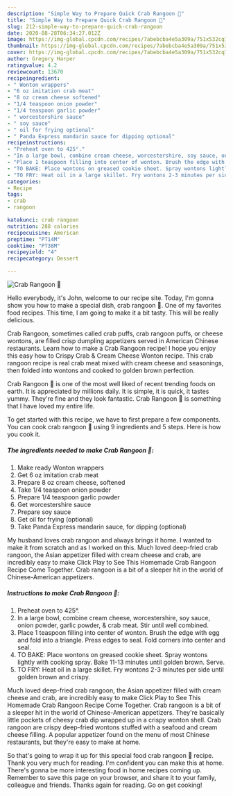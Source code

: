 ```yaml
---
description: "Simple Way to Prepare Quick Crab Rangoon 🦀"
title: "Simple Way to Prepare Quick Crab Rangoon 🦀"
slug: 212-simple-way-to-prepare-quick-crab-rangoon
date: 2020-08-28T06:34:27.012Z
image: https://img-global.cpcdn.com/recipes/7abebcba4e5a309a/751x532cq70/crab-rangoon-🦀-recipe-main-photo.jpg
thumbnail: https://img-global.cpcdn.com/recipes/7abebcba4e5a309a/751x532cq70/crab-rangoon-🦀-recipe-main-photo.jpg
cover: https://img-global.cpcdn.com/recipes/7abebcba4e5a309a/751x532cq70/crab-rangoon-🦀-recipe-main-photo.jpg
author: Gregory Harper
ratingvalue: 4.2
reviewcount: 13670
recipeingredient:
- " Wonton wrappers"
- "6 oz imitation crab meat"
- "8 oz cream cheese softened"
- "1/4 teaspoon onion powder"
- "1/4 teaspoon garlic powder"
- " worcestershire sauce"
- " soy sauce"
- " oil for frying optional"
- " Panda Express mandarin sauce for dipping optional"
recipeinstructions:
- "Preheat oven to 425°."
- "In a large bowl, combine cream cheese, worcestershire, soy sauce, onion powder, garlic powder, &amp; crab meat. Stir until well combined."
- "Place 1 teaspoon filling into center of wonton. Brush the edge with egg and fold into a triangle. Press edges to seal. Fold corners into center and seal."
- "TO BAKE: Place wontons on greased cookie sheet. Spray wontons lightly with cooking spray. Bake 11-13 minutes until golden brown. Serve."
- "TO FRY: Heat oil in a large skillet. Fry wontons 2-3 minutes per side until golden brown and crispy."
categories:
- Recipe
tags:
- crab
- rangoon

katakunci: crab rangoon 
nutrition: 288 calories
recipecuisine: American
preptime: "PT14M"
cooktime: "PT38M"
recipeyield: "4"
recipecategory: Dessert

---
```



![Crab Rangoon 🦀](https://img-global.cpcdn.com/recipes/7abebcba4e5a309a/751x532cq70/crab-rangoon-🦀-recipe-main-photo.jpg)

Hello everybody, it's John, welcome to our recipe site. Today, I'm gonna show you how to make a special dish, crab rangoon 🦀. One of my favorites food recipes. This time, I am going to make it a bit tasty. This will be really delicious.

Crab Rangoon, sometimes called crab puffs, crab rangoon puffs, or cheese wontons, are filled crisp dumpling appetizers served in American Chinese restaurants. Learn how to make a Crab Rangoon recipe! I hope you enjoy this easy how to Crispy Crab &amp; Cream Cheese Wonton recipe. This crab rangoon recipe is real crab meat mixed with cream cheese and seasonings, then folded into wontons and cooked to golden brown perfection.

Crab Rangoon 🦀 is one of the most well liked of recent trending foods on earth. It is appreciated by millions daily. It is simple, it is quick, it tastes yummy. They're fine and they look fantastic. Crab Rangoon 🦀 is something that I have loved my entire life.


To get started with this recipe, we have to first prepare a few components. You can cook crab rangoon 🦀 using 9 ingredients and 5 steps. Here is how you cook it.

<!--inarticleads1-->

##### The ingredients needed to make Crab Rangoon 🦀:

1. Make ready  Wonton wrappers
1. Get 6 oz imitation crab meat
1. Prepare 8 oz cream cheese, softened
1. Take 1/4 teaspoon onion powder
1. Prepare 1/4 teaspoon garlic powder
1. Get  worcestershire sauce
1. Prepare  soy sauce
1. Get  oil for frying (optional)
1. Take  Panda Express mandarin sauce, for dipping (optional)


My husband loves crab rangoon and always brings it home. I wanted to make it from scratch and as I worked on this. Much loved deep-fried crab rangoon, the Asian appetizer filled with cream cheese and crab, are incredibly easy to make Click Play to See This Homemade Crab Rangoon Recipe Come Together. Crab rangoon is a bit of a sleeper hit in the world of Chinese-American appetizers. 

<!--inarticleads2-->

##### Instructions to make Crab Rangoon 🦀:

1. Preheat oven to 425°.
1. In a large bowl, combine cream cheese, worcestershire, soy sauce, onion powder, garlic powder, &amp; crab meat. Stir until well combined.
1. Place 1 teaspoon filling into center of wonton. Brush the edge with egg and fold into a triangle. Press edges to seal. Fold corners into center and seal.
1. TO BAKE: Place wontons on greased cookie sheet. Spray wontons lightly with cooking spray. Bake 11-13 minutes until golden brown. Serve.
1. TO FRY: Heat oil in a large skillet. Fry wontons 2-3 minutes per side until golden brown and crispy.


Much loved deep-fried crab rangoon, the Asian appetizer filled with cream cheese and crab, are incredibly easy to make Click Play to See This Homemade Crab Rangoon Recipe Come Together. Crab rangoon is a bit of a sleeper hit in the world of Chinese-American appetizers. They&#39;re basically little pockets of cheesy crab dip wrapped up in a crispy wonton shell. Crab rangoon are crispy deep-fried wontons stuffed with a seafood and cream cheese filling. A popular appetizer found on the menu of most Chinese restaurants, but they&#39;re easy to make at home. 

So that's going to wrap it up for this special food crab rangoon 🦀 recipe. Thank you very much for reading. I'm confident you can make this at home. There's gonna be more interesting food in home recipes coming up. Remember to save this page on your browser, and share it to your family, colleague and friends. Thanks again for reading. Go on get cooking!
